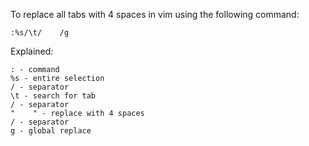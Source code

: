 To replace all tabs with 4 spaces in vim using the following command:
```
:%s/\t/    /g
```
Explained:
```
: - command
%s - entire selection
/ - separator
\t - search for tab
/ - separator
"    " - replace with 4 spaces
/ - separator
g - global replace
```